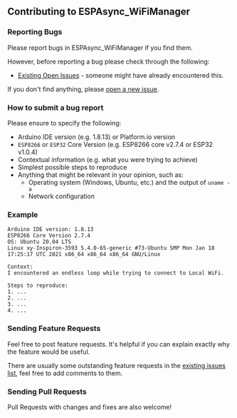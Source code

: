 ## Contributing to ESPAsync_WiFiManager

### Reporting Bugs

Please report bugs in ESPAsync_WiFiManager if you find them.

However, before reporting a bug please check through the following:

* [Existing Open Issues](https://github.com/khoih-prog/ESPAsync_WiFiManager/issues) - someone might have already encountered this.

If you don't find anything, please [open a new issue](https://github.com/khoih-prog/ESPAsync_WiFiManager/issues/new).

### How to submit a bug report

Please ensure to specify the following:

* Arduino IDE version (e.g. 1.8.13) or Platform.io version
* `ESP8266` or `ESP32` Core Version (e.g. ESP8266 core v2.7.4 or ESP32 v1.0.4)
* Contextual information (e.g. what you were trying to achieve)
* Simplest possible steps to reproduce
* Anything that might be relevant in your opinion, such as:
  * Operating system (Windows, Ubuntu, etc.) and the output of `uname -a`
  * Network configuration


### Example

```
Arduino IDE version: 1.8.13
ESP8266 Core Version 2.7.4
OS: Ubuntu 20.04 LTS
Linux xy-Inspiron-3593 5.4.0-65-generic #73-Ubuntu SMP Mon Jan 18 17:25:17 UTC 2021 x86_64 x86_64 x86_64 GNU/Linux

Context:
I encountered an endless loop while trying to connect to Local WiFi.

Steps to reproduce:
1. ...
2. ...
3. ...
4. ...
```
### Sending Feature Requests

Feel free to post feature requests. It's helpful if you can explain exactly why the feature would be useful.

There are usually some outstanding feature requests in the [existing issues list](https://github.com/khoih-prog/ESPAsync_WiFiManager/issues?q=is%3Aopen+is%3Aissue+label%3Aenhancement), feel free to add comments to them.

### Sending Pull Requests

Pull Requests with changes and fixes are also welcome!
